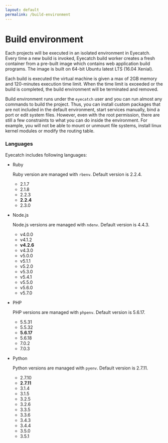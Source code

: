 ```yaml
---
layout: default
permalink: /build-environment
---
```


Build environment
=====

Each projects will be executed in an isolated environment in Eyecatch. Every time a new build is invoked, Eyecatch build worker creates a fresh container from a pre-built image which contains web application build programs. The image is built on 64-bit Ubuntu latest LTS (16.04 Xenial).

Each build is executed the virtual machine is given a max of 2GB memory and 120-minutes execution time limit. When the time limit is exceeded or the build is completed, the build environment will be terminated and removed.

Build environment runs under the `eyecatch` user and you can run almost any commands to build the project. Thus, you can install custom packages that are not included in the default environment, start services manually, bind a port or edit system files. However, even with the root permission, there are still a few constraints to what you can do inside the environment. For example, you will not be able to mount or unmount file systems, install linux kernel modules or modify the routing table.

### Languages
Eyecatch includes following languages:

- Ruby

  Ruby version are managed with `rbenv`. Default version is 2.2.4.

  -  2.1.7
  -  2.1.8
  -  2.2.3
  -  **2.2.4**
  -  2.3.0


- Node.js

  Node.js versions are managed with `ndenv`. Default version is 4.4.3.

  - v4.0.0
  - v4.1.2
  - **v4.2.6**
  - v4.3.0
  - v5.0.0
  - v5.1.1
  - v5.2.0
  - v5.3.0
  - v5.4.1
  - v5.5.0
  - v5.6.0
  - v5.7.0


- PHP

  PHP versions are managed with `phpenv`. Default version is 5.6.17.

  - 5.5.31
  - 5.5.32
  - **5.6.17**
  - 5.6.18
  - 7.0.2
  - 7.0.3


- Python

  Python versions are managed with `pyenv`. Default version is 2.7.11.

  - 2.7.10
  - **2.7.11**
  - 3.1.4
  - 3.1.5
  - 3.2.5
  - 3.2.6
  - 3.3.5
  - 3.3.6
  - 3.4.3
  - 3.4.4
  - 3.5.0
  - 3.5.1
